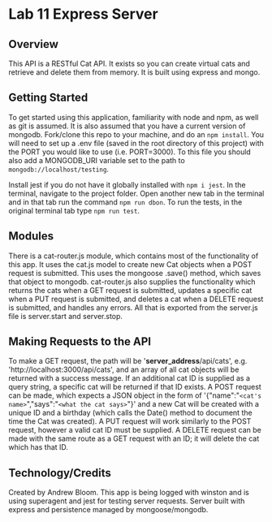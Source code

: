 # Lab 11 Express Server

## Overview

This API is a RESTful Cat API. It exists so you can create virtual cats and retrieve and delete them from memory. It is built using express and mongo.

## Getting Started

To get started using this application, familiarity with node and npm, as well as git is assumed. It is also assumed that you have a current version of mongodb. Fork/clone this repo to your machine, and do an `npm install`. You will need to set up a .env file (saved in the root directory of this project) with the PORT you would like to use (i.e. PORT=3000). To this file you should also add a MONGODB_URI variable set to the path to `mongodb://localhost/testing`.

Install jest if you do not have it globally installed with `npm i jest`. In the terminal, navigate to the project folder. Open another new tab in the terminal and in that tab run the command `npm run dbon`. To run the tests, in the original terminal tab type `npm run test`.

## Modules

There is a cat-router.js module, which contains most of the functionality of this app. It uses the cat.js model to create new Cat objects when a POST request is submitted. This uses the mongoose .save() method, which saves that object to mongodb. cat-router.js also supplies the functionality which returns the cats when a GET request is submitted, updates a specific cat when a PUT request is submitted, and deletes a cat when a DELETE request is submitted, and handles any errors. All that is exported from the server.js file is server.start and server.stop.

## Making Requests to the API

To make a GET request, the path will be '__server_address__/api/cats', e.g. 'http://localhost:3000/api/cats', and an array of all cat objects will be returned with a success message. If an additional cat ID is supplied as a query string, a specific cat will be returned if that ID exists. A POST request can be made, which expects a JSON object in the form of '{"name":"`<cat's name>`","says":"`<what the cat says>`"}' and a new Cat will be created with a unique ID and a birthday (which calls the Date() method to document the time the Cat was created). A PUT request will work similarly to the POST request, however a valid cat ID must be supplied. A DELETE request can be made with the same route as a GET request with an ID; it will delete the cat which has that ID.

## Technology/Credits

Created by Andrew Bloom. This app is being logged with winston and is using superagent and jest for testing server requests. Server built with express and persistence managed by mongoose/mongodb.
